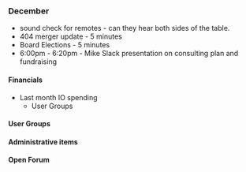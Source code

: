 ### December
* sound check for remotes - can they hear both sides of the table.
* 404 merger update - 5 minutes
* Board Elections - 5 minutes
* 6:00pm - 6:20pm - Mike Slack presentation on consulting plan and fundraising

#### Financials
* Last month IO spending
  * User Groups

#### User Groups

#### Administrative items

#### Open Forum
